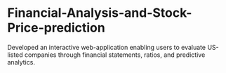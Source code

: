 # Financial-Analysis-and-Stock-Price-prediction
Developed an interactive web-application enabling users to evaluate US-listed companies through financial statements, ratios, and predictive analytics.
